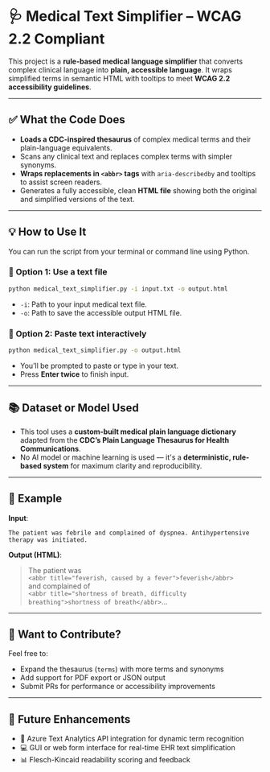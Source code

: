 
# 🩺 Medical Text Simplifier – WCAG 2.2 Compliant

This project is a **rule-based medical language simplifier** that converts complex clinical language into **plain, accessible language**. It wraps simplified terms in semantic HTML with tooltips to meet **WCAG 2.2 accessibility guidelines**.

---

## ✅ What the Code Does

- **Loads a CDC-inspired thesaurus** of complex medical terms and their plain-language equivalents.
- Scans any clinical text and replaces complex terms with simpler synonyms.
- **Wraps replacements in `<abbr>` tags** with `aria-describedby` and tooltips to assist screen readers.
- Generates a fully accessible, clean **HTML file** showing both the original and simplified versions of the text.

---

## 💡 How to Use It

You can run the script from your terminal or command line using Python.

### 🔹 Option 1: Use a text file

```bash
python medical_text_simplifier.py -i input.txt -o output.html
```

- `-i`: Path to your input medical text file.
- `-o`: Path to save the accessible output HTML file.

### 🔹 Option 2: Paste text interactively

```bash
python medical_text_simplifier.py -o output.html
```

- You’ll be prompted to paste or type in your text.
- Press **Enter twice** to finish input.

---

## 📚 Dataset or Model Used

- This tool uses a **custom-built medical plain language dictionary** adapted from the **CDC’s Plain Language Thesaurus for Health Communications**.
- No AI model or machine learning is used — it's a **deterministic, rule-based system** for maximum clarity and reproducibility.

---

## 🧪 Example

**Input**:
```
The patient was febrile and complained of dyspnea. Antihypertensive therapy was initiated.
```

**Output (HTML)**:
> The patient was  
> `<abbr title="feverish, caused by a fever">feverish</abbr>`  
> and complained of  
> `<abbr title="shortness of breath, difficulty breathing">shortness of breath</abbr>`...

---

## 📁 Want to Contribute?

Feel free to:
- Expand the thesaurus (`terms`) with more terms and synonyms
- Add support for PDF export or JSON output
- Submit PRs for performance or accessibility improvements

---

## 🔧 Future Enhancements

- 🔄 Azure Text Analytics API integration for dynamic term recognition  
- 💻 GUI or web form interface for real-time EHR text simplification  
- 📊 Flesch-Kincaid readability scoring and feedback  


